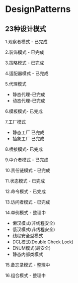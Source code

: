 # DesignPatterns 
## 23种设计模式

1.观察者模式 - 已完成 

2.装饰模式 - 已完成

3.策略模式 - 已完成

4.适配器模式 - 已完成

5.代理模式 
 *  静态代理-已完成
 *  动态代理-已完成

6.模板模式- 已完成

7.工厂模式 
 *  静态工厂 已完成
 *  抽象工厂 已完成

8.桥接模式- 已完成

9.中介者模式 - 已完成

10.责任链模式 - 已完成

11.状态模式 - 已完成

12.命令模式 - 已完成

13.访问者模式 - 已完成

14.单例模式 - 整理中
   * 懒汉模式(非线程安全)
   * 饿汉模式(非线程安全)
   * 线程安全型模式
   * DCL模式(Double Check Lock)
   * ENUM模式(最安全)
   * 静态内部类模式 

15.备忘录模式 - 整理中

16.组合模式 - 整理中




